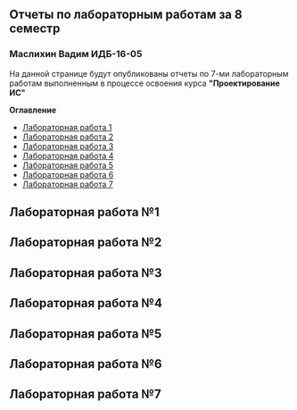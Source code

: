 <body>
 <h2>Отчеты по лабораторным работам за 8 семестр</h2>
 <h3>Маслихин Вадим ИДБ-16-05</h3>
  <p>На данной странице будут опубликованы отчеты по 7-ми лабораторным работам выполненным в процессе освоения курса <b>"Проектирование ИС"</b></p>
  <p><b>Оглавление</b></p>
    <ul>
      <li><a href="#1">Лабораторная работа 1</a></li>
      <li><a href="#2">Лабораторная работа 2</a></li>
      <li><a href="#3">Лабораторная работа 3</a></li>
      <li><a href="#4">Лабораторная работа 4</a></li>
      <li><a href="#5">Лабораторная работа 5</a></li>
      <li><a href="#6">Лабораторная работа 6</a></li>
      <li><a href="#7">Лабораторная работа 7</a></li>
     </ul>
  <h2><a name="1">Лабораторная  работа №1</a></h2>
  <h2><a name="2">Лабораторная  работа №2</a></h2>
  <h2><a name="3">Лабораторная  работа №3</a></h2>
  <h2><a name="4">Лабораторная  работа №4</a></h2>
  <h2><a name="5">Лабораторная  работа №5</a></h2>
  <h2><a name="6">Лабораторная  работа №6</a></h2>
  <h2><a name="7">Лабораторная  работа №7</a></h2>
 
 
</body>
